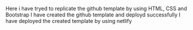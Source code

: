 Here i have tryed to replicate the github template by using HTML, CSS and Bootstrap
I have created the github template and deployd successfully
I  have deployed the created template by using netlify
